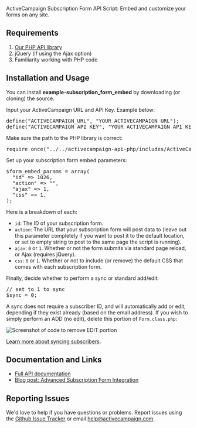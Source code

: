 ActiveCampaign Subscription Form API Script: Embed and customize your forms on any site.

## Requirements

1. [Our PHP API library](https://github.com/ActiveCampaign/activecampaign-api-php)
2. jQuery (if using the Ajax option)
3. Familiarity working with PHP code

## Installation and Usage

You can install **example-subscription_form_embed** by downloading (or cloning) the source.

Input your ActiveCampaign URL and API Key. Example below:

<pre>
define("ACTIVECAMPAIGN_URL", "YOUR ACTIVECAMPAIGN URL");
define("ACTIVECAMPAIGN_API_KEY", "YOUR ACTIVECAMPAIGN API KEY");
</pre>

Make sure the path to the PHP library is correct:

<pre>
require_once("../../activecampaign-api-php/includes/ActiveCampaign.class.php");
</pre>

Set up your subscription form embed parameters:

<pre>
$form_embed_params = array(
  "id" => 1026,
  "action" => "",
  "ajax" => 1,
  "css" => 1,
);
</pre>

Here is a breakdown of each:

* `id`: The ID of your subscription form.
* `action`: The URL that your subscription form will post data to (leave out this parameter completely if you want to post it to the default location, or set to empty string to post to the same page the script is running).
* `ajax`: `0` or `1`. Whether or not the form submits via standard page reload, or Ajax (requires jQuery).
* `css`: `0` or `1`. Whether or not to include (or remove) the default CSS that comes with each subscription form.

Finally, decide whether to perform a sync or standard add/edit:

<pre>
// set to 1 to sync
$sync = 0;
</pre>

A sync does not require a subscriber ID, and will automatically add or edit, depending if they exist already (based on the email address). If you wish to simply perform an ADD (no edit), delete this portion of `Form.class.php`:

![Screenshot of code to remove EDIT portion](1.jpg)

[Learn more about syncing subscribers](http://www.activecampaign.com/blog/sync-subscribers-with-our-api/).

## Documentation and Links

* [Full API documentation](http://activecampaign.com/api)
* [Blog post: Advanced Subscription Form Integration](http://www.activecampaign.com/blog/advanced-subscription-form-integration/)

## Reporting Issues

We'd love to help if you have questions or problems. Report issues using the [Github Issue Tracker](https://github.com/ActiveCampaign/example-subscription_form_embed/issues) or email help@activecampaign.com.